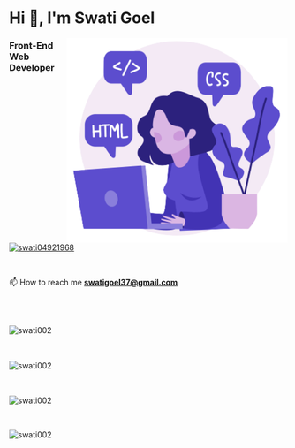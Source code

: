 <h1 align="left">Hi 👋, I'm Swati Goel</h1>
<img align="right" alt="Coding" width="400" src="https://github.com/Swati002/Swati002/blob/main/image.png"> 
<h3 align="left">Front-End Web Developer</h3>
<!-- <img align="right" alt="Coding" width="400" src="https://github.com/Swati002/Swati002/blob/main/image.png"> 
 -->
<br>
<p align="left"> <a href="https://twitter.com/swati04921968" target="blank"><img src="https://img.shields.io/twitter/follow/swati04921968?logo=twitter&style=for-the-badge" alt="swati04921968" /></a> </p> 
<br>
<!-- <p align="center"> <a href="https://github.com/ryo-ma/github-profile-trophy"><img src="https://github-profile-trophy.vercel.app/?username=Swati002&theme=juicyfresh" alt="Swati002" /></a> </p> -->


<!-- <img align="right" alt="Coding" width="400" src="https://github.com/Swati002/Swati002/blob/main/image.png">  -->

📫 How to reach me **swatigoel37@gmail.com**
<br> <br>
<!-- <h3 align="left">Connect with me:</h3>
<p align="left">
<a href="https://twitter.com/swati04921968" target="blank"><img align="center" src="https://raw.githubusercontent.com/rahuldkjain/github-profile-readme-generator/master/src/images/icons/Social/twitter.svg" alt="swati04921968" height="30" width="40" /></a>
<a href="https://linkedin.com/in/swati-goel-1115141b9" target="blank"><img align="center" src="https://raw.githubusercontent.com/rahuldkjain/github-profile-readme-generator/master/src/images/icons/Social/linked-in-alt.svg" alt="swati-goel-1115141b9" height="30" width="40" /></a>
<a href="https://instagram.com/i_swatigoel" target="blank"><img align="center" src="https://raw.githubusercontent.com/rahuldkjain/github-profile-readme-generator/master/src/images/icons/Social/instagram.svg" alt="i_swatigoel" height="30" width="40" /></a>
<!-- <a href="https://discord.gg/Swati Goel#0695" target="blank"><img align="center" src="https://raw.githubusercontent.com/rahuldkjain/github-profile-readme-generator/master/src/images/icons/Social/discord.svg" alt="Swati Goel#0695" height="30" width="40" /></a> -->
</p>

<!-- <h3 align="left">Languages and Tools:</h3>
<p align="left"> <a href="https://getbootstrap.com" target="_blank" rel="noreferrer"> <img src="https://raw.githubusercontent.com/devicons/devicon/master/icons/bootstrap/bootstrap-plain-wordmark.svg" alt="bootstrap" width="40" height="40"/> </a> <a href="https://www.cprogramming.com/" target="_blank" rel="noreferrer"> <img src="https://raw.githubusercontent.com/devicons/devicon/master/icons/c/c-original.svg" alt="c" width="40" height="40"/> </a> <a href="https://www.w3schools.com/css/" target="_blank" rel="noreferrer"> <img src="https://raw.githubusercontent.com/devicons/devicon/master/icons/css3/css3-original-wordmark.svg" alt="css3" width="40" height="40"/> </a> <a href="https://git-scm.com/" target="_blank" rel="noreferrer"> <img src="https://www.vectorlogo.zone/logos/git-scm/git-scm-icon.svg" alt="git" width="40" height="40"/> </a> <a href="https://www.w3.org/html/" target="_blank" rel="noreferrer"> <img src="https://raw.githubusercontent.com/devicons/devicon/master/icons/html5/html5-original-wordmark.svg" alt="html5" width="40" height="40"/> </a> <a href="https://www.java.com" target="_blank" rel="noreferrer"> <img src="https://raw.githubusercontent.com/devicons/devicon/master/icons/java/java-original.svg" alt="java" width="40" height="40"/> </a> <a href="https://developer.mozilla.org/en-US/docs/Web/JavaScript" target="_blank" rel="noreferrer"> <img src="https://raw.githubusercontent.com/devicons/devicon/master/icons/javascript/javascript-original.svg" alt="javascript" width="40" height="40"/> </a> <a href="https://nodejs.org" target="_blank" rel="noreferrer"> <img src="https://raw.githubusercontent.com/devicons/devicon/master/icons/nodejs/nodejs-original-wordmark.svg" alt="nodejs" width="40" height="40"/> </a> </p> -->
<br>
<p><img align="center" src="https://github-readme-stats.vercel.app/api/top-langs?username=swati002&show_icons=true&locale=en&layout=compact&theme=tokyonight" alt="swati002" /></p>
<br>
<p><img align="center" src="https://github-readme-stats.vercel.app/api?username=swati002&show_icons=true&locale=en&theme=tokyonight" alt="swati002" /></p>
<br>
<p><img align="center" src="https://github-readme-streak-stats.herokuapp.com/?user=swati002&theme=tokyonight" alt="swati002" /></p>
<br> 

<!-- ##### Visitor Count:
![Visitor Count](https://profile-counter.glitch.me/Swati002/count.svg) -->

<!-- [![@swati02's Holopin board](https://holopin.me/swati02)](https://holopin.io/@swati02) -->

<p align="left"> <img src="https://komarev.com/ghpvc/?username=swati002&label=Profile%20views&color=0e75b6&style=flat" alt="swati002" /> </p>



